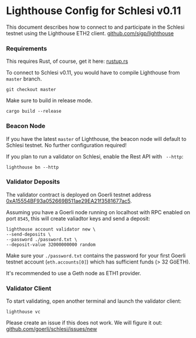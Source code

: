 # Lighthouse Config for Schlesi v0.11
This document describes how to connect to and participate in the Schlesi testnet using the Lighthouse ETH2 client. [github.com/sigp/lighthouse](https://github.com/sigp/lighthouse)

### Requirements
This requires Rust, of course, get it here: [rustup.rs](https://rustup.rs/)

To connect to Schlesi v0.11, you would have to compile Lighthouse from `master` branch.

```
git checkout master
```

Make sure to build in release mode.

```
cargo build --release
```

### Beacon Node
If you have the latest `master` of Lighthouse, the beacon node will default to Schlesi testnet. No further configuration required!

If you plan to run a validator on Schlesi, enable the Rest API with ` --http`:

```
lighthouse bn --http
```

### Validator Deposits
The validator contract is deployed on Goerli testnet address [0xA15554BF93a052669B511ae29EA21f3581677ac5](https://goerli.etherscan.io/address/0xA15554BF93a052669B511ae29EA21f3581677ac5).

Assuming you have a Goerli node running on localhost with RPC enabled on port `8545`, this will create valiadtor keys and send a deposit:

```
lighthouse account validator new \
--send-deposits \
--password ./password.txt \
--deposit-value 32000000000 random
```

Make sure your `./password.txt` contains the password for your first Goerli testnet account (`eth.accounts[0]`) which has sufficient funds (> 32 GöETH).

It's recommended to use a Geth node as ETH1 provider.

### Validator Client
To start validating, open another terminal and launch the validator client:

```
lighthouse vc
```

Please create an issue if this does not work. We will figure it out: [github.com/goerli/schlesi/issues/new](https://github.com/goerli/schlesi/issues/new)
